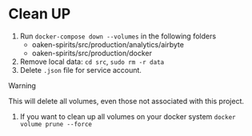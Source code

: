 # Clean UP

1. Run `docker-compose down --volumes` in the following folders
    - oaken-spirits/src/production/analytics/airbyte
    - oaken-spirits/src/production/docker
1. Remove local data: `cd src`, `sudo rm -r data`
1. Delete `.json` file for service account.

>[!WARNING]
>This will delete all volumes, even those not associated with this project.

1. If you want to clean up all volumes on your docker system `docker volume prune --force`
